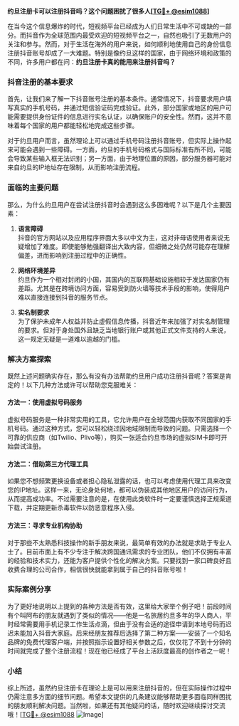 **约旦注册卡可以注册抖音吗？这个问题困扰了很多人[[TG💪+ @esim1088](https://t.me/s/esim1088)]**

在当今这个信息爆炸的时代，短视频平台已经成为人们日常生活中不可或缺的一部分。而抖音作为全球范围内最受欢迎的短视频平台之一，自然也吸引了无数用户的关注和参与。然而，对于生活在海外的用户来说，如何顺利地使用自己的身份信息注册抖音账号却成了一大难题。特别是像约旦这样的国家，由于网络环境和政策的不同，许多用户都在问：**约旦注册卡真的能用来注册抖音吗？**

### 抖音注册的基本要求

首先，让我们来了解一下抖音账号注册的基本条件。通常情况下，抖音要求用户填写真实的手机号码，并通过短信验证码完成验证。此外，部分国家或地区的用户可能需要提供身份证件的信息进行实名认证，以确保账户的安全性。然而，这并不意味着每个国家的用户都能轻松地完成这些步骤。

对于约旦用户而言，虽然理论上可以通过手机号码注册抖音账号，但实际上操作起来可能会遇到一些障碍。一方面，约旦的手机号码格式与国际标准有所不同，可能会导致某些输入框无法识别；另一方面，由于地理位置的原因，部分服务器可能对来自约旦的IP地址存在限制，从而影响注册流程。

### 面临的主要问题

那么，为什么约旦用户在尝试注册抖音时会遇到这么多困难呢？以下是几个主要因素：

1. **语言障碍**  
   抖音的官方网站以及应用程序界面大多以中文为主，这对非母语使用者来说无疑增加了难度。即使能够勉强翻译出大致内容，但细微之处仍然可能存在理解偏差，进而影响到注册过程中的正确性。

2. **网络环境差异**  
   约旦作为一个相对封闭的小国，其国内的互联网基础设施相较于发达国家仍有差距。尤其是在跨境访问方面，容易受到防火墙等技术手段的影响，使得用户难以直接连接到抖音的服务节点。

3. **实名制要求**  
   为了保护未成年人权益并防止虚假信息传播，抖音近年来加强了对实名制管理的要求。但对于身处国外且缺乏当地银行账户或其他正式文件支持的人来说，这一规定无疑是一道难以逾越的门槛。

### 解决方案探索

既然上述问题确实存在，那么有没有办法帮助约旦用户成功注册抖音呢？答案是肯定的！以下几种方法或许可以帮助您克服难关：

#### 方法一：使用虚拟号码服务
虚拟号码服务是一种非常实用的工具，它允许用户在全球范围内获取不同国家的手机号码。通过这种方式，您可以轻松绕过因地域限制而导致的问题。只需选择一个可靠的供应商（如Twilio、Plivo等），购买一张适合约旦市场的虚拟SIM卡即可开始尝试注册。

#### 方法二：借助第三方代理工具
如果您不想频繁更换设备或者担心隐私泄露的话，也可以考虑使用代理工具来改变您的IP地址。这样一来，无论身处何地，都可以伪装成其他地区用户的访问行为，从而提高成功率。不过需要注意的是，在使用此类软件时一定要谨慎选择正规渠道下载，并定期更新杀毒软件以防恶意程序入侵。

#### 方法三：寻求专业机构协助
对于那些不太熟悉科技操作的新手朋友来说，最简单有效的办法就是求助于专业人士了。目前市面上有不少专注于解决跨国通讯需求的专业团队，他们不仅拥有丰富的经验和技术实力，还能为客户提供个性化的解决方案。只要找到一家口碑良好且收费合理的公司合作，相信很快就能拿到属于自己的抖音账号啦！

### 实际案例分享

为了更好地说明以上提到的各种方法是否有效，这里给大家举个例子吧！前段时间有个叫阿布的朋友就遇到了类似的情况——他是一名旅居约旦多年的华人商人，平时经常需要用手机记录工作生活点滴，但由于没有合适的途径申请到本地号码而迟迟未能加入抖音大家庭。后来经朋友推荐后选择了第二种方案——安装了一个知名品牌的免费代理客户端，并按照指示设置好相关参数之后，仅仅花了不到十分钟的时间就完成了整个注册流程！现在他已经成了平台上活跃度最高的创作者之一呢！

### 小结

综上所述，虽然约旦注册卡在理论上是可以用来注册抖音的，但在实际操作过程中仍需注意多方面的细节问题。希望本文提供的几条建议能够帮助更多面临同样困扰的朋友顺利解决问题。当然啦，如果还有其他疑问的话，随时欢迎继续探讨交流哦！[[TG💪+ @esim1088](https://t.me/s/esim1088) ![Image](https://i.postimg.cc/4NQfJmqS/Snipaste-2025-05-13-00-14-12.png)]